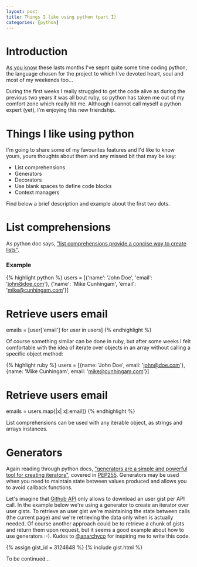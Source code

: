 ```yaml
---
layout: post
title: Things I like using python (part I)
categories: [python]
---
```


# Introduction

[As you know](/2012/06/26/git-tip-how-to-change-the-branch-of-a-commit/) these lasts months I've sepnt quite some time coding python, the language chosen for the project to which I've devoted heart, soul and most of my weekends too...

During the first weeks I really struggled to get the code alive as during the previous two years it was all bout ruby, so python has taken me out of my comfort zone which really hit me. Although I cannot call myself a python expert (yet), I'm enjoying this new friendship.

# Things I like using python

I'm going to share some of my favourites features and I'd like to know yours, yours thoughts about them and any missed bit that may be key:

* List comprehensions
* Generators
* Decorators
* Use blank spaces to define code blocks
* Context managers

Find below a brief description and example about the first two dots.

# List comprehensions

As python doc says, ["list comprehensions provide a concise way to create lists"](http://docs.python.org/tutorial/datastructures.html#list-comprehensions).

### Example
{% highlight python %}
users = [{'name': 'John Doe', 'email': 'john@doe.com'},
		 {'name': 'Mike Cunhingam', 'email': 'mike@cunhingam.com'}]

# Retrieve users email
emails = [user['email'] for user in users]
{% endhighlight %}

Of course something similar can be done in ruby, but after some weeks I felt comfortable with the idea of iterate over objects in an array without calling a specific object method:

{% highlight ruby %}
users = [{name: 'John Doe', email: 'john@doe.com'},
		 {name: 'Mike Cunhingam', email: 'mike@cunhingam.com'}]

# Retrieve users email
emails = users.map{|x| x[:email]}
{% endhighlight %}

List comprehensions can be used with any iterable object, as strings and arrays instances.

# Generators

Again reading through python docs, ["generators are a simple and powerful tool for creating iterators"](http://docs.python.org/tutorial/classes.html#generators), covered in [PEP255](http://www.python.org/dev/peps/pep-0255/). Generators may be used when you need to maintain state between values produced and allows you to avoid callback functions.

Let's imagine that [Github API](http://developer.github.com) only allows to download an user gist per API call. In the example below we're using a generator to create an iterator over user gists. To retrieve an user gist we're maintaining the state between calls (the current page) and we're retrieving the data only when is actually needed. Of course another approach could be to retrieve a chunk of gists and return them upon request, but it seems a good example about how to use generators :-). Kudos to [@anarchyco](https://twitter.com/anarchyco) for inspiring me to write this code.

{% assign gist_id = 3124648 %}
{% include gist.html %}

To be continued...
